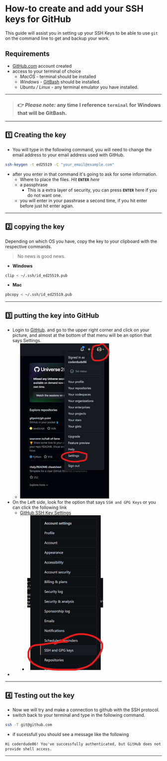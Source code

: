 # How-to create and add your SSH keys for GitHub
   This guide will assist you in setting up your SSH Keys to be able to use `git` on the command line to get and backup your work.


## Requirements
- [GitHub.com](https://github.com) account created
- access to your terminal of choice
    - *MacOS* - terminal should be installed
    - *Windows* - [GitBash](https://git-scm.com/download/win) should be installed.
    - *Ubuntu / Linux* - any terminal emulator you have installed.

---
> ### :point_right: ***Please note:*** any time I reference `terminal` for Windows that will be GitBash. 
---
## :one: Creating the key
 - You will type in the following command, you will need to change the email address to your email address used with GitHub.
```bash
ssh-keygen -t ed25519 -C "your_email@example.com"
```
 - after you enter in that command it's going to ask for some information.
    - Where to place the files. *Hit* **`ENTER`** *here*
    - a passphrase 
      - This is a extra layer of security, you can press **`ENTER`** here if you do not want one.
    - you will enter in your passhrase a second time, if you hit enter before just hit enter agian.
---
## :two: copying the key
Depending on which OS you have, copy the key to your clipboard with the respective commands. 
> No news is good news. 
- **Windows**
```bash
clip < ~/.ssh/id_ed25519.pub
```
- **Mac**
```bash
pbcopy < ~/.ssh/id_ed25519.pub
```
---
## :three: putting the key into GitHub
- Login to [GitHub](https://github.com). and go to the upper right corner and click on your picture, and almost at the bottom of that menu will be an option that says Settings.
   - ![GitHub Settings](./images/gh_settings.png)
- On the Left side, look for the option that says `SSH and GPG Keys` or you can click the following link
  - [GitHub SSH Key Settings](https://github.com/settings/keys)
    - ![SSH and GPG Keys](./images/ssh_settings.png)
-

---
## :four: Testing out the key
- Now we will try and make a connection to github with the SSH protocol. 
- switch back to your terminal and type in the following command. 
```bash
ssh -T git@github.com
```
- if sucessfull you should see a message like the following
```
Hi coderdude86! You've successfully authenticated, but GitHub does not provide shell access.
```
---